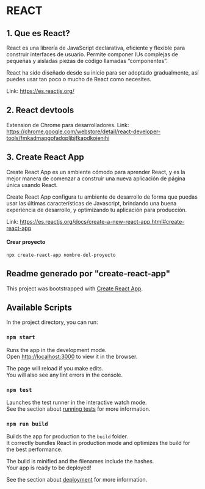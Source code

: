# REACT

## 1. Que es React?
React es una librería de JavaScript declarativa, eficiente y flexible para construir interfaces de usuario. Permite componer IUs complejas de pequeñas y aisladas piezas de código llamadas “componentes”.

React ha sido diseñado desde su inicio para ser adoptado gradualmente, así puedes usar tan poco o mucho de React como necesites.

Link: https://es.reactjs.org/


## 2. React devtools
Extension de Chrome para desarrolladores. 
Link: https://chrome.google.com/webstore/detail/react-developer-tools/fmkadmapgofadopljbjfkapdkoienihi


## 3. Create React App
Create React App es un ambiente cómodo para aprender React, y es la mejor manera de comenzar a construir una nueva aplicación de página única usando React.

Create React App configura tu ambiente de desarrollo de forma que puedas usar las últimas características de Javascript, brindando una buena experiencia de desarrollo, y optimizando tu aplicación para producción.

Link: https://es.reactjs.org/docs/create-a-new-react-app.html#create-react-app


#### Crear proyecto

`npx create-react-app nombre-del-proyecto`


## Readme generado por "create-react-app"

This project was bootstrapped with [Create React App](https://github.com/facebook/create-react-app).

## Available Scripts

In the project directory, you can run:

### `npm start`

Runs the app in the development mode.<br>
Open [http://localhost:3000](http://localhost:3000) to view it in the browser.

The page will reload if you make edits.<br>
You will also see any lint errors in the console.

### `npm test`

Launches the test runner in the interactive watch mode.<br>
See the section about [running tests](https://facebook.github.io/create-react-app/docs/running-tests) for more information.

### `npm run build`

Builds the app for production to the `build` folder.<br>
It correctly bundles React in production mode and optimizes the build for the best performance.

The build is minified and the filenames include the hashes.<br>
Your app is ready to be deployed!

See the section about [deployment](https://facebook.github.io/create-react-app/docs/deployment) for more information.
